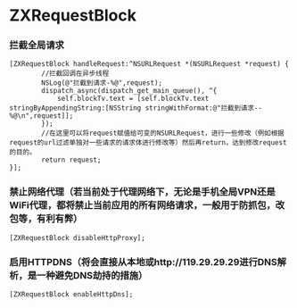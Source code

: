 # ZXRequestBlock
### 拦截全局请求
```
[ZXRequestBlock handleRequest:^NSURLRequest *(NSURLRequest *request) {
        //拦截回调在异步线程
        NSLog(@"拦截到请求-%@",request);
        dispatch_async(dispatch_get_main_queue(), ^{
            self.blockTv.text = [self.blockTv.text stringByAppendingString:[NSString stringWithFormat:@"拦截到请求--%@\n",request]];
        });
        //在这里可以将request赋值给可变的NSURLRequest，进行一些修改（例如根据request的url过滤单独对一些请求的请求体进行修改等）然后再return，达到修改request的目的。
        return request;
}];
```
### 禁止网络代理（若当前处于代理网络下，无论是手机全局VPN还是WiFi代理，都将禁止当前应用的所有网络请求，一般用于防抓包，改包等，有利有弊）
```
[ZXRequestBlock disableHttpProxy];
```
### 启用HTTPDNS（将会直接从本地或http://119.29.29.29进行DNS解析，是一种避免DNS劫持的措施）
```
[ZXRequestBlock enableHttpDns];
```




